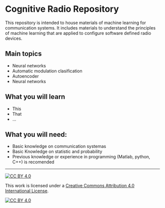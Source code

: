 # Cognitive Radio Repository
This repository is intended to house materials of machine learning for communication systems. It includes materials to understand the principles of machine learning that are applied to configure software defined radio devices.


## Main topics
* Neural networks
* Automatic modulation clasification
* Autoencoder
* Neural networks

## What you will learn
* This
* That
* ...

## What you will need:
* Basic knowledge on communication systemas
* Basic Knowledge on statistic and probability
* Previous knowledge or experience in programming (Matlab, python, C++) is recomended 


***
[![CC BY 4.0][cc-by-shield]][cc-by]

This work is licensed under a
[Creative Commons Attribution 4.0 International License][cc-by].

[![CC BY 4.0][cc-by-image]][cc-by]

[cc-by]: http://creativecommons.org/licenses/by/4.0/
[cc-by-image]: https://i.creativecommons.org/l/by/4.0/88x31.png
[cc-by-shield]: https://img.shields.io/badge/License-CC%20BY%204.0-lightgrey.svg
